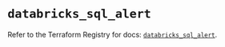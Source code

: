# `databricks_sql_alert`

Refer to the Terraform Registry for docs: [`databricks_sql_alert`](https://registry.terraform.io/providers/databricks/databricks/1.48.2/docs/resources/sql_alert).
